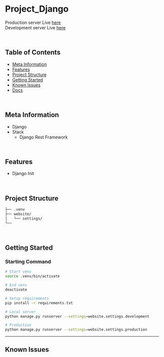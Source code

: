 # Project_Django

Production server Live [here]()  
Development server Live [here]()

</br>

## Table of Contents

- [Meta Information](#Meta-Information)
- [Features](#Features)
- [Project Structure](#Project-structure)
- [Getting Started](#Getting-Started)
- [Known Issues](#Known-Issues)
- [Docs](#Docs)

</br>

## Meta Information

- Django
- Stack
  - Django Rest Framework

</br>

## Features

- Django Init

</br>

## Project Structure

```bash
├── .venv
├── website/
│   └── settings/
└──
```

</br>

## Getting Started

### Starting Command

```bash
# Start venv
source .venv/bin/activate

# End venv
deactivate

# Setup requirements
pip install -r requirements.txt

# Local server
python manage.py runserver --settings=website.settings.development

# Production
python manage.py runserver --settings=website.settings.production
```

---

## Known Issues
